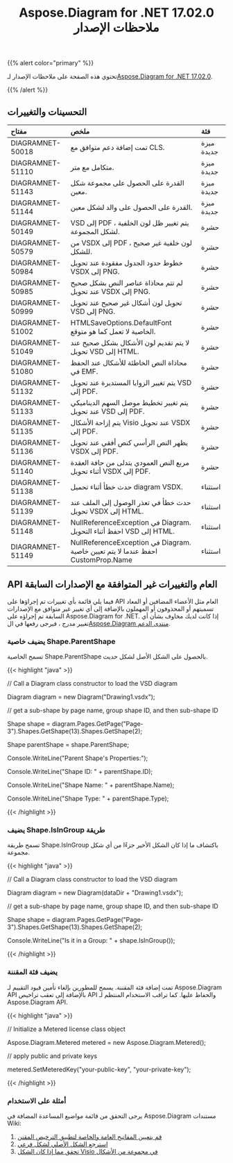 ﻿---
title: Aspose.Diagram for .NET 17.02.0 ملاحظات الإصدار
type: docs
weight: 110
url: /ar/net/aspose-diagram-for-net-17-02-0-release-notes/
---
{{% alert color="primary" %}} 

تحتوي هذه الصفحة على ملاحظات الإصدار لـ[Aspose.Diagram for .NET 17.02.0](https://www.nuget.org/packages/Aspose.Diagram/17.2.0).

{{% /alert %}} 
## **التحسينات والتغييرات**

|**مفتاح**|**ملخص**|**فئة**|
|:- |:- |:- |
|DIAGRAMNET-50018|تمت إضافة دعم متوافق مع CLS.|ميزة جديدة|
|DIAGRAMNET-51110|متكامل مع متر.|ميزة جديدة|
|DIAGRAMNET-51143|القدرة على الحصول على مجموعة شكل معين.|ميزة جديدة|
|DIAGRAMNET-51144|القدرة على الحصول على والد لشكل معين.|ميزة جديدة|
|DIAGRAMNET-50149|VSD إلى PDF ، يتم تغيير ظل لون الخلفية لشكل المجموعة.|حشرة|
|DIAGRAMNET-50579|من VSDX إلى PDF ، لون خلفية غير صحيح للشكل.|حشرة|
|DIAGRAMNET-50984|خطوط حدود الجدول مفقودة عند تحويل VSDX إلى PNG.|حشرة|
|DIAGRAMNET-50985|لم تتم محاذاة عناصر النص بشكل صحيح عند تحويل VSDX إلى PNG.|حشرة|
|DIAGRAMNET-50999|تحويل لون أشكال غير صحيح عند تحويل VSD إلى PNG.|حشرة|
|DIAGRAMNET-51002|HTMLSaveOptions.DefaultFont الخاصية لا تعمل كما هو متوقع.|حشرة|
|DIAGRAMNET-51049|لا يتم تقديم لون الأشكال بشكل صحيح عند تحويل VSD إلى HTML.|حشرة|
|DIAGRAMNET-51080|محاذاة النص الخاطئة للأشكال عند الحفظ في EMF.|حشرة|
|DIAGRAMNET-51132|يتم تغيير الزوايا المستديرة عند تحويل VSD إلى PDF.|حشرة|
|DIAGRAMNET-51133|يتم تغيير تخطيط موصل السهم الديناميكي عند تحويل VSD إلى PDF.|حشرة|
|DIAGRAMNET-51135|يتم إزاحة الأشكال Visio عند تحويل VSDX إلى PDF.|حشرة|
|DIAGRAMNET-51136|يظهر النص الرأسي كنص أفقي عند تحويل VSDX إلى PDF.|حشرة|
|DIAGRAMNET-51140|مربع النص العمودي يتدلى من حافة العقدة أثناء تحويل VSDX إلى PDF.|حشرة|
|DIAGRAMNET-51138|حدث خطأ أثناء تحميل diagram VSDX.|استثناء|
|DIAGRAMNET-51139|حدث خطأ في تعذر الوصول إلى الملف عند تحويل VSDX إلى HTML.|استثناء|
|DIAGRAMNET-51148|NullReferenceException في Diagram. احفظ أثناء التحويل VSD إلى HTML.|استثناء|
|DIAGRAMNET-51149|NullReferenceException في Diagram. احفظ عندما لا يتم تعيين خاصية CustomProp.Name|استثناء|
## **API العام والتغييرات غير المتوافقة مع الإصدارات السابقة**
 فيما يلي قائمة بأي تغييرات تم إجراؤها على API العام مثل الأعضاء المضافين أو المعاد تسميتهم أو المحذوفون أو المهملون بالإضافة إلى أي تغيير غير متوافق مع الإصدارات السابقة تم إجراؤه على Aspose.Diagram for .NET. إذا كانت لديك مخاوف بشأن أي تغيير مدرج ، فيرجى رفعها في ال[Aspose.Diagram منتدى الدعم](https://forum.aspose.com/c/diagram/17).
### **يضيف خاصية Shape.ParentShape**
تسمح الخاصية Shape.ParentShape بالحصول على الشكل الأصل لشكل حديث.

{{< highlight "java" >}}

 // Call a Diagram class constructor to load the VSD diagram

Diagram diagram = new Diagram("Drawing1.vsdx");

// get a sub-shape by page name, group shape ID, and then sub-shape ID

Shape shape = diagram.Pages.GetPage("Page-3").Shapes.GetShape(13).Shapes.GetShape(2);

Shape parentShape = shape.ParentShape;

Console.WriteLine("Parent Shape's Properties:");

Console.WriteLine("Shape ID: " + parentShape.ID);

Console.WriteLine("Shape Name: " + parentShape.Name);

Console.WriteLine("Shape Type: " + parentShape.Type);

{{< /highlight >}}
### **يضيف Shape.IsInGroup طريقة**
تسمح طريقة Shape.IsInGroup باكتشاف ما إذا كان الشكل الأخير جزءًا من أي شكل مجموعة.

{{< highlight "java" >}}

 // Call a Diagram class constructor to load the VSD diagram

Diagram diagram = new Diagram(dataDir + "Drawing1.vsdx");

// get a sub-shape by page name, group shape ID, and then sub-shape ID

Shape shape = diagram.Pages.GetPage("Page-3").Shapes.GetShape(13).Shapes.GetShape(2);

Console.WriteLine("Is it in a Group: " + shape.IsInGroup());

{{< /highlight >}}
### **يضيف فئة المقننة**
تمت إضافة فئة المقننة. يسمح للمطورين بإلغاء تأمين قيود التقييم لـ Aspose.Diagram API بالإضافة إلى تعقب تراخيص API والحفاظ عليها. كما تراقب الاستخدام المنتظم لـ Aspose.Diagram API.

{{< highlight "java" >}}

 // Initialize a Metered license class object

Aspose.Diagram.Metered metered = new Aspose.Diagram.Metered();

// apply public and private keys

metered.SetMeteredKey("your-public-key", "your-private-key");

{{< /highlight >}}
### **أمثلة على الاستخدام**
يرجى التحقق من قائمة مواضيع المساعدة المضافة في Aspose.Diagram مستندات Wiki:

1. [قم بتعيين المفاتيح العامة والخاصة لتطبيق الترخيص المقنن](/diagram/ar/net/licensing/#licensing-setpublicandprivatekeystoapplymeteredlicense)
1. [استرجع الشكل الأصلي لشكل فرعي](/diagram/ar/net/add-retrieve-copy-and-read-visio-shape-data/#add-retrieve-copyandreadvisioshapedata-retrievetheparentshapeofasub-shape)
1. [تحقق مما إذا كان الشكل Visio في مجموعة من الأشكال](https://docs.aspose.com/diagram/net/group-convert-and-verify-shapes/)

